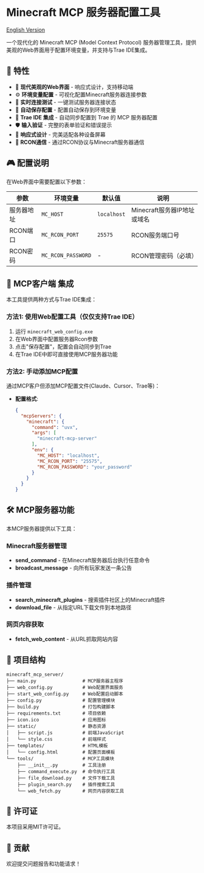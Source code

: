 # Minecraft MCP 服务器配置工具

[English Version](README_EN.md)

一个现代化的 Minecraft MCP (Model Context Protocol) 服务器管理工具，提供美观的Web界面用于配置环境变量，并支持与Trae IDE集成。

## 🌟 特性

- 🎨 **现代美观的Web界面** - 响应式设计，支持移动端
- ⚙️ **环境变量配置** - 可视化配置Minecraft服务器连接参数
- 🔧 **实时连接测试** - 一键测试服务器连接状态
- 💾 **自动保存配置** - 配置自动保存到环境变量
- 🚀 **Trae IDE 集成** - 自动同步配置到 Trae 的 MCP 服务器配置
- 🛡️ **输入验证** - 完整的表单验证和错误提示
- 📱 **响应式设计** - 完美适配各种设备屏幕
- 🔌 **RCON通信** - 通过RCON协议与Minecraft服务器通信

## 🎮 配置说明

在Web界面中需要配置以下参数：

| 参数 | 环境变量 | 默认值 | 说明 |
|------|----------|--------|------|
| 服务器地址 | `MC_HOST` | `localhost` | Minecraft服务器IP地址或域名 |
| RCON端口 | `MC_RCON_PORT` | `25575` | RCON服务端口号 |
| RCON密码 | `MC_RCON_PASSWORD` | - | RCON管理密码（必填） |

## 🚀 MCP客户端 集成

本工具提供两种方式与Trae IDE集成：

### 方法1: 使用Web配置工具（仅仅支持Trae IDE）

1. 运行 `minecraft_web_config.exe`
2. 在Web界面中配置服务器Rcon参数
3. 点击"保存配置"，配置会自动同步到Trae
4. 在Trae IDE中即可直接使用MCP服务器功能

### 方法2: 手动添加MCP配置

通过MCP客户但添加MCP配置文件(Claude、Cursor、Trae等)：

- **配置格式**:
  ```json
  {
    "mcpServers": {
      "minecraft": {
        "command": "uvx",
        "args": [
          "minecraft-mcp-server"
        ],
        "env": {
          "MC_HOST": "localhost",
          "MC_RCON_PORT": "25575",
          "MC_RCON_PASSWORD": "your_password"
        }
      }
    }
  }
  ```


## 🛠️ MCP服务器功能

本MCP服务器提供以下工具：

### Minecraft服务器管理
- **send_command** - 在Minecraft服务器后台执行任意命令
- **broadcast_message** - 向所有玩家发送一条公告

### 插件管理
- **search_minecraft_plugins** - 搜索插件社区上的Minecraft插件
- **download_file** - 从指定URL下载文件到本地路径

### 网页内容获取
- **fetch_web_content** - 从URL抓取网站内容

## 📁 项目结构

```
minecraft_mcp_server/
├── main.py                 # MCP服务器主程序
├── web_config.py           # Web配置界面服务
├── start_web_config.py     # Web配置启动脚本
├── config.py               # 配置管理模块
├── build.py                # 打包构建脚本
├── requirements.txt        # 项目依赖
├── icon.ico                # 应用图标
├── static/                 # 静态资源
│   ├── script.js           # 前端JavaScript
│   └── style.css           # 前端样式
├── templates/              # HTML模板
│   └── config.html         # 配置页面模板
└── tools/                  # MCP工具模块
    ├── __init__.py         # 工具注册
    ├── command_execute.py  # 命令执行工具
    ├── file_download.py    # 文件下载工具
    ├── plugin_search.py    # 插件搜索工具
    └── web_fetch.py        # 网页内容获取工具
```

## 📄 许可证

本项目采用MIT许可证。

## 🤝 贡献

欢迎提交问题报告和功能请求！